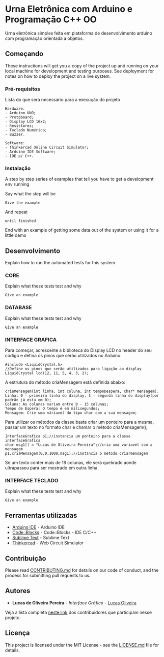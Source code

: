 # Urna Eletrônica com Arduino e Programação C++ OO
Urna eletrônica simples feita em plataforma de desenvolvimento arduino com programação orientada a objetos.


## Começando

These instructions will get you a copy of the project up and running on your local machine for development and testing purposes. See deployment for notes on how to deploy the project on a live system.

### Pré-requisitos

Lista do que será necessário para a execução do projeto

```
Hardware:
- Arduino UNO;
- Protoboard;
- Display LCD 16x2;
- Resistores;
- Teclado Numérico;
- Buzzer.

Software:
- Thinkercad Online Circuit Simulator;
- Arduino IDE Software;
- IDE p/ C++.
```

### Instalação

A step by step series of examples that tell you have to get a development env running

Say what the step will be

```
Give the example
```

And repeat

```
until finished
```

End with an example of getting some data out of the system or using it for a little demo

## Desenvolvimento

Explain how to run the automated tests for this system

### CORE

Explain what these tests test and why

```
Give an example
```

### DATABASE

Explain what these tests test and why

```
Give an example
```

### INTERFACE GRAFICA

Para começar, acrescente a biblioteca do Display LCD no header do seu código e defina os pinos que serão utilizados no Arduino

```
#include <LiquidCrystal.h>
//Define os pinos que serão utilizados para ligação ao display
LiquidCrystal lcd(12, 11, 5, 4, 3, 2);
```

A estrutura do método criaMensagem está definida abaixo:

```
criaMensagem(int linha, int coluna, int tempoDespera, char* mensagem);
Linha: 0 - primeira linha do display, 1 - segunda linha do display(por padrão já esta em 0);
Coluna: As colunas variam entre 0 - 15 colunas;
Tempo de Espera: O tempo é em milisegundos;
Mensagem: Crie uma váriavel do tipo char com a sua mensagem;
```


Para utilizar os métodos da classe basta criar um ponteiro para a mesma, passar um texto no formato char e chamar o método criaMensagem();
```
InterfaceGrafica p1;//instancia um ponteiro para a classe interfaceGrafica
char msg1[] = "Lucas de Oliveira Pereira";//cria uma variavel com a mensagem
p1.criaMensagem(0,0,1000,msg1);//instancia o metodo criarmensagem
```
Se um texto conter mais de 16 colunas, ele será quebrado aonde ultrapassou para ser mostrado em outra linha.


### INTERFACE TECLADO

Explain what these tests test and why

```
Give an example
```


## Ferramentas utilizadas

* [Arduino IDE](https://www.arduino.cc/en/Main/Software) - Arduino IDE
* [Code::Blocks](http://www.codeblocks.org/downloads) - Code::Blocks - IDE C/C++ 
* [Sublime Text](https://www.sublimetext.com/) - Sublime Text
* [Thinkercad](http://www.tinkercad.com/) - Web Circuit Simulator

## Contribuição

Please read [CONTRIBUTING.md](https://gist.github.com/PurpleBooth/b24679402957c63ec426) for details on our code of conduct, and the process for submitting pull requests to us.

## Autores

* **Lucas de Oliveira Pereira** - *Interface Gráfica* - [Lucas Oliveira](https://github.com/lucsoliveira)

Veja a lista completa [neste link](https://github.com/franklinjr12/Urna-Arduino-OO/graphs/contributors) dos contribuidores que participam nesse projeto.

## Licença

This project is licensed under the MIT License - see the [LICENSE.md](LICENSE.md) file for details.
